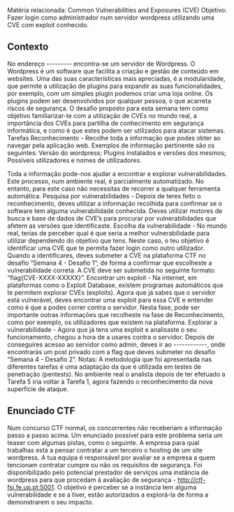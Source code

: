Matéria relacionada: Common Vulnerabilities and Exposures (CVE)
Objetivo: Fazer login como administrador num servidor wordpress utilizando uma CVE com exploit conhecido.
## Contexto
No endereço --------- encontra-se um servidor de Wordpress.
O Wordpress é um software que facilita a criação e gestão de conteúdo em websites. Uma das suas características mais apreciadas, é a
modularidade, que permite a utilização de plugins para expandir as suas funcionalidades, por exemplo, com um simples plugin podemos criar
uma loja online. Os plugins podem ser desenvolvidos por qualquer pessoa, o que acarreta riscos de segurança. O desafio proposto para esta
semana tem como objetivo familiarizar-te com a utilização de CVEs no mundo real, a importância dos CVEs para partilha de conhecimento em
segurança informática, e como é que estes podem ser utilizados para atacar sistemas.
Tarefas
Reconhecimento - Recolhe toda a informação que podes obter ao navegar pela aplicação web. Exemplos de informação pertinente são os
seguintes:
Versão do wordpress;
Plugins instalados e versões dos mesmos;
Possíveis utilizadores e nomes de utilizadores.

Toda a informação pode-nos ajudar a encontrar e explorar vulnerabilidades. Este processo, num ambiente real, é parcialmente automatizado.
No entanto, para este caso não necessitas de recorrer a qualquer ferramenta automática.
Pesquisa por vulnerabilidades - Depois de teres feito o reconhecimento, deves utilizar a informação recolhida para confirmar se o software
tem alguma vulnerabilidade conhecida. Deves utilizar motores de busca e base de dados de CVE’s para procurar por vulnerabilidades que
afetem as versões que identificaste.
Escolha da vulnerabilidade - No mundo real, terias de perceber qual é que seria a melhor vulnerabilidade para utilizar dependendo do
objetivo que tens. Neste caso, o teu objetivo é identificar uma CVE que te permita fazer login como outro utilizador. Quando a identificares,
deves submeter a CVE na plataforma CTF no desafio “Semana 4 - Desafio 1“, de forma a confirmar que escolheste a vulnerabilidade correta.
A CVE deve ser submetida no seguinte formato: “flag{CVE-XXXX-XXXXX}”.
Encontrar um exploit - Na internet, em plataformas como o Exploit Database, existem programas automáticos que te permitem explorar CVEs
(exploits). Agora que já sabes que o servidor está vulnerável, deves encontrar uma exploit para essa CVE e entender como é que a podes
correr contra o servidor. Nesta fase, pode ser importante outras informações que recolheste na fase de Reconhecimento, como por exemplo,
os utilizadores que existem na plataforma.
Explorar a vulnerabilidade - Agora que já tens uma exploit e analisaste o seu funcionamento, chegou a hora de a usares contra o servidor.
Depois de conseguires acesso ao servidor como admin, deves ir ao ------------, onde encontrarás um post
privado com a flag que deves submeter no desafio “Semana 4 - Desafio 2”.
Notas: A metodologia que foi apresentada nas diferentes tarefas é uma adaptação da que é utilizada em testes de penetração (pentests). No
ambiente real o analista depois de ter efetuado a Tarefa 5 iria voltar à Tarefa 1, agora fazendo o reconhecimento da nova superfície de ataque.
## Enunciado CTF
Num concurso CTF normal, os concorrentes não receberiam a informação passo a passo acima. Um enunciado possível para este problema
seria um teaser com algumas pistas, como o seguinte.
A empresa para qual trabalhas está a pensar contratar a um terceiro o hosting de um site wordpress. A tua equipa é responsável por avaliar se
a empresa a quem tencionam contratar cumpre ou não os requisitos de segurança. Foi disponibilizado pelo potencial prestador de serviços uma
instância de wordpress para que procedam à avaliação de segurança - http://ctf-fsi.fe.up.pt:5001.
O objetivo é perceber se a instância tem alguma vulnerabilidade e se a tiver, estão autorizados a explorá-la de forma a demonstrarem o seu
impacto.
